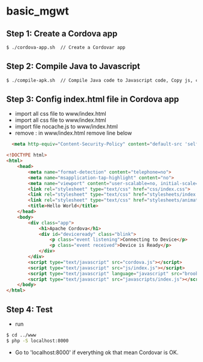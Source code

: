 # basic_mgwt

## Step 1: Create a Cordova app
```sh
$ ./cordova-app.sh  // Create a Cordovar app
```

## Step 2: Compile Java to Javascript

```sh
$ ./compile-apk.sh  // Compile Java code to Javascript code, Copy js, css, from GWT to Cordova
```

## Step 3: Config index.html file in Cordova app

- import all css file to www/index.html
- import all css file to www/index.html
- import file nocache.js to www/index.html
- remove : in www/index.html remove line below

```html
  <meta http-equiv="Content-Security-Policy" content="default-src 'self' data: gap: https://ssl.gstatic.com 'unsafe-eval'; style-src 'self' 'unsafe-inline'; media-src *">
```

```html
<!DOCTYPE html>
<html>
    <head>
        <meta name="format-detection" content="telephone=no">
        <meta name="msapplication-tap-highlight" content="no">
        <meta name="viewport" content="user-scalable=no, initial-scale=1, maximum-scale=1, minimum-scale=1, width=device-width">
        <link rel="stylesheet" type="text/css" href="css/index.css">
        <link rel="stylesheet" type="text/css" href="stylesheets/index.css" />
        <link rel="stylesheet" type="text/css" href="stylesheets/animations.css" />
        <title>Hello World</title>
    </head>
    <body>
        <div class="app">
            <h1>Apache Cordova</h1>
            <div id="deviceready" class="blink">
                <p class="event listening">Connecting to Device</p>
                <p class="event received">Device is Ready</p>
            </div>
        </div>
        <script type="text/javascript" src="cordova.js"></script>
        <script type="text/javascript" src="js/index.js"></script>
        <script type="text/javascript" language="javascript" src="brook/brook.nocache.js"></script>
        <script type="text/javascript" src="javascripts/index.js"></script>
    </body>
</html>


```

## Step 4: Test
- run 

```sh
$ cd ../www
$ php -S localhost:8000
```

- Go to 'localhost:8000' if everything ok that mean Cordovar is OK.
